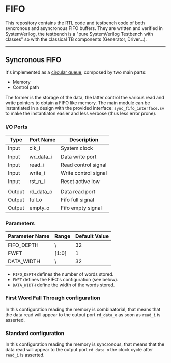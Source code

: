 # FIFO
This repository contains the RTL code and testbench code of both syncronous and asyncronous FIFO buffers. 
They are written and verified in SystemVerilog, the testbench is a "pure SystemVerilog Testbench with classes" so with the classical TB components (Generator, Driver...).

---

## Syncronous FIFO

It's implemented as a [circular queue](https://www.geeksforgeeks.org/circular-queue-set-1-introduction-array-implementation/), composed by two main parts:

  * Memory
  * Control path

The former is the storage of the data, the latter control the various read and write pointers to obtain a FIFO like memory.
The main module can be instantiated in a design with the provided interface: `sync_fifo_interface.sv` to make the instantiaton easier and less verbose (thus less error prone).

### I/O Ports

| Type   | Port Name | Description          |
| ------ | --------- | -------------------- |
| Input  | clk_i     | System clock         |
| Input  | wr_data_i | Data write port      |
| Input  | read_i    | Read control signal  |
| Input  | write_i   | Write control signal |
| Input  | rst_n_i   | Reset active low     | 
|        |           |                      |
| Output | rd_data_o | Data read port       | 
| Output | full_o    | Fifo full signal     | 
| Output | empty_o   | Fifo empty signal    | 

### Parameters

| Parameter Name | Range | Default Value |
| -------------- | ----- | ------------- |
| FIFO_DEPTH     |   \   | 32            |
| FWFT           | [1:0] | 1             |
| DATA_WIDTH     |   \   | 32            |

 * `FIFO_DEPTH` defines the number of words stored.
 * `FWFT` defines the FIFO's configuration (see below).
 * `DATA_WIDTH` define the width of the words stored.

### First Word Fall Through configuration 

In this configuration reading the memory is combinatorial, that means that the data read will appear to the output port `rd_data_o` as soon as `read_i` is asserted.

### Standard configuration

In this configuration reading the memory is syncronous, that means that the data read will appear to the output port `rd_data_o` the clock cycle after `read_i` is asserted. 

